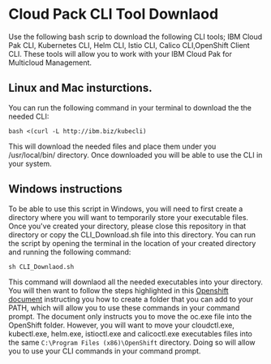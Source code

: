 # Cloud Pack CLI Tool Downlaod

Use the following bash scrip to download the following CLI tools; IBM Cloud Pak CLI, Kubernetes CLI, Helm CLI, Istio CLI, Calico CLI,OpenShift Client CLI. These tools will allow you to work with your IBM Cloud Pak for Multicloud Management. 


## Linux and Mac insturctions. 

You can run the following command in your terminal to download the the needed CLI: 

```
bash <(curl -L http://ibm.biz/kubecli)
```

This will download the needed files and place them under you /usr/local/bin/ directory. Once downloaded you will be able to use the CLI in your system. 

## Windows instructions 

To be able to use this script in Windows, you will need to first create a directory where you will want to temporarily store your executable files. 
Once you've created your directory, please close this repository in that directory or copy the CLI_Download.sh file into this directory. 
You can run the script by opening the terminal in the location of your created directory and running the following command: 

```
sh CLI_Downlaod.sh
```

This command will downlaod all the needed executables into your directory. You will then want to follow the steps highlighted in this [Openshift document](https://www.openshift.com/blog/installing-oc-tools-windows) instructing you how to create a folder that you can add to your PATH, which will allow you to use these commands in your command prompt. The document only instructs you to move the oc.exe file into the OpenShift folder. However, you will want to move your cloudctl.exe, kubectl.exe, helm.exe, istioctl.exe and calicoctl.exe executables files into the same `C:\Program Files (x86)\OpenShift` directory. Doing so will allow you to use your CLI commands in your command prompt. 